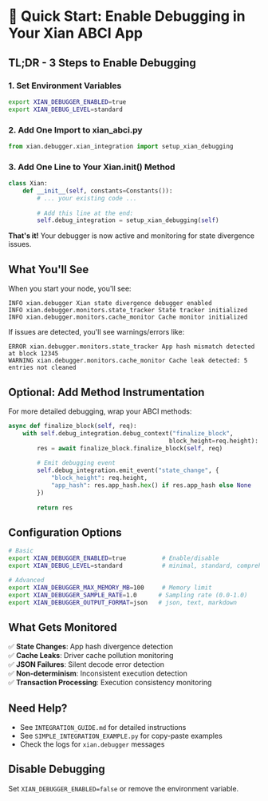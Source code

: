# 🚀 Quick Start: Enable Debugging in Your Xian ABCI App

## TL;DR - 3 Steps to Enable Debugging

### 1. Set Environment Variables
```bash
export XIAN_DEBUGGER_ENABLED=true
export XIAN_DEBUG_LEVEL=standard
```

### 2. Add One Import to xian_abci.py
```python
from xian.debugger.xian_integration import setup_xian_debugging
```

### 3. Add One Line to Your Xian.__init__() Method
```python
class Xian:
    def __init__(self, constants=Constants()):
        # ... your existing code ...
        
        # Add this line at the end:
        self.debug_integration = setup_xian_debugging(self)
```

**That's it!** Your debugger is now active and monitoring for state divergence issues.

## What You'll See

When you start your node, you'll see:
```
INFO xian.debugger Xian state divergence debugger enabled
INFO xian.debugger.monitors.state_tracker State tracker initialized
INFO xian.debugger.monitors.cache_monitor Cache monitor initialized
```

If issues are detected, you'll see warnings/errors like:
```
ERROR xian.debugger.monitors.state_tracker App hash mismatch detected at block 12345
WARNING xian.debugger.monitors.cache_monitor Cache leak detected: 5 entries not cleaned
```

## Optional: Add Method Instrumentation

For more detailed debugging, wrap your ABCI methods:

```python
async def finalize_block(self, req):
    with self.debug_integration.debug_context("finalize_block", 
                                             block_height=req.height):
        res = await finalize_block.finalize_block(self, req)
        
        # Emit debugging event
        self.debug_integration.emit_event("state_change", {
            "block_height": req.height,
            "app_hash": res.app_hash.hex() if res.app_hash else None
        })
        
        return res
```

## Configuration Options

```bash
# Basic
export XIAN_DEBUGGER_ENABLED=true          # Enable/disable
export XIAN_DEBUG_LEVEL=standard           # minimal, standard, comprehensive

# Advanced
export XIAN_DEBUGGER_MAX_MEMORY_MB=100     # Memory limit
export XIAN_DEBUGGER_SAMPLE_RATE=1.0      # Sampling rate (0.0-1.0)
export XIAN_DEBUGGER_OUTPUT_FORMAT=json   # json, text, markdown
```

## What Gets Monitored

✅ **State Changes**: App hash divergence detection  
✅ **Cache Leaks**: Driver cache pollution monitoring  
✅ **JSON Failures**: Silent decode error detection  
✅ **Non-determinism**: Inconsistent execution detection  
✅ **Transaction Processing**: Execution consistency monitoring  

## Need Help?

- See `INTEGRATION_GUIDE.md` for detailed instructions
- See `SIMPLE_INTEGRATION_EXAMPLE.py` for copy-paste examples
- Check the logs for `xian.debugger` messages

## Disable Debugging

Set `XIAN_DEBUGGER_ENABLED=false` or remove the environment variable.